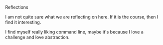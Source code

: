 Reflections

I am not quite sure what we are reflecting on here. If it is the course, then I find it interesting.

I find myself really liking command line, maybe it's because I love a challenge and love abstraction. 